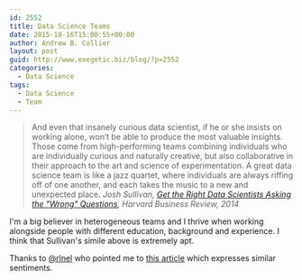 ```yaml
---
id: 2552
title: Data Science Teams
date: 2015-10-16T15:00:55+00:00
author: Andrew B. Collier
layout: post
guid: http://www.exegetic.biz/blog/?p=2552
categories:
  - Data Science
tags:
  - Data Science
  - Team
---
```

<blockquote>
And even that insanely curious data scientist, if he or she insists on working alone, won’t be able to produce the most valuable insights. Those come from high-performing teams combining individuals who are individually curious and naturally creative, but also collaborative in their approach to the art and science of experimentation. A great data science team is like a jazz quartet, where individuals are always riffing off of one another, and each takes the music to a new and unexpected place.
  <cite>Josh Sullivan, <a href="https://hbr.org/2014/03/get-the-right-data-scientists-asking-the-wrong-questions">Get the Right Data Scientists Asking the "Wrong" Questions</a>, Harvard Business Review, 2014</cite>
</blockquote>

I'm a big believer in heterogeneous teams and I thrive when working alongside people with different education, background and experience. I think that Sullivan's simile above is extremely apt.

Thanks to [@rlnel](https://twitter.com/rlnel) who pointed me to [this article](http://businessoverbroadway.com/investigating-data-scientists-their-skills-and-team-makeup) which expresses similar sentiments.
